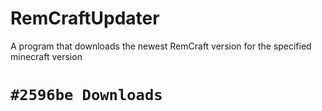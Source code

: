 ﻿# RemCraftUpdater
A program that downloads the newest RemCraft version for the specified minecraft version
# `#2596be Downloads`
